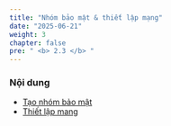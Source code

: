 ```yaml
---
title: "Nhóm bảo mật & thiết lập mạng"
date: "2025-06-21"
weight: 3
chapter: false
pre: " <b> 2.3 </b> "
---
```


### Nội dung

- [Tạo nhóm bảo mật](2.3.1-createsg/)
- [Thiết lập mang](2.3.2-setupnetwork/)
